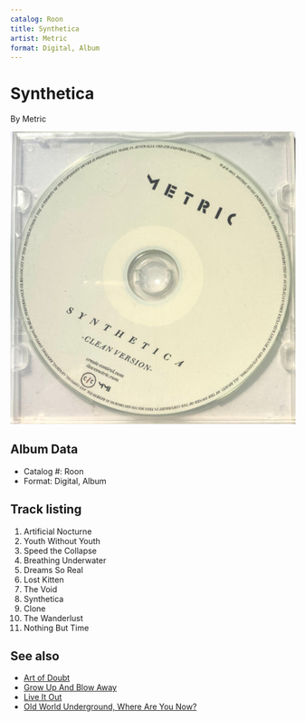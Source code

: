 ```yaml
---
catalog: Roon
title: Synthetica
artist: Metric
format: Digital, Album
---
```


# Synthetica

By Metric

![](../../assets/albumcovers/Metric-Synthetica.png)

## Album Data

- Catalog #: Roon
- Format: Digital, Album


## Track listing


1. Artificial Nocturne
2. Youth Without Youth
3. Speed the Collapse
4. Breathing Underwater
5. Dreams So Real
6. Lost Kitten
7. The Void
8. Synthetica
9. Clone
10. The Wanderlust
11. Nothing But Time


## See also

- [Art of Doubt](Art_of_Doubt.md)
- [Grow Up And Blow Away](Grow_Up_And_Blow_Away.md)
- [Live It Out](Live_It_Out.md)
- [Old World Underground, Where Are You Now?](Old_World_Underground__Where_Are_You_Now.md)
